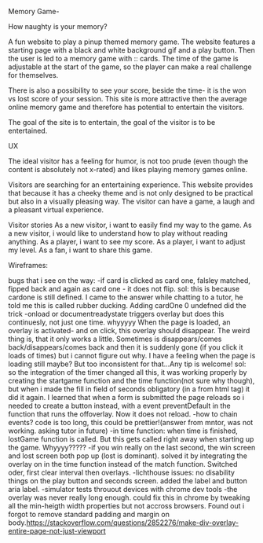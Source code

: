Memory Game-

How naughty is your memory?

A fun website to play a pinup themed memory game. The website features a starting page with a black and white background gif and a play button. 
Then the user is led to a  memory game with :: cards. The time of the game is adjustable at the start of the game, so the player can make a real challenge for themselves. 

There is also a possibility to see your score, beside the time- it is the won vs lost score of your session. 
This site is more attractive then the average online memory game and therefore has potential to entertain the visitors.

The goal of the site is to entertain, the goal of the visitor is to be entertained. 

UX

The ideal visitor has a feeling for humor, is not too prude (even though the content is absolutely not x-rated)
and likes playing memory games online. 

Visitors are searching for an entertaining experience.
This website provides that because it has a cheeky theme and is not only designed to be practical but also 
in a visually pleasing way. The visitor can have a game, a laugh and a pleasant virtual experience. 

Visitor stories
As a new visitor, i want to easily find my way to the game.
As a new visitor, i would like to understand how to play without reading anything.
As a player, i want to see my score.
As a player, i want to adjust my level.
As a fan, i want to share this game.

Wireframes: 


bugs that i see on the way: 
-if card is clicked as card one, falsley matched, fipped back and again as card one - it does not flip. sol: this is because cardone is still defined. I came to the answer while chatting to a tutor, he told me this is called rubber ducking. Adding cardOne 0 undefned did the trick
-onload or documentreadystate triggers overlay but does this continuesly, not just one time. whyyyyy
When the page is loaded, an overlay is activated- and on click, this overlay should disappear. The weird thing is, that it only works a little. Sometimes is disappears/comes back/disappears/comes back and then it is suddenly gone (if you click it loads of times) but i cannot figure out why. I have a feeling when the page is loading still maybe? But too inconsistent for that...Any tip is welcome! 
sol: so the integration of the timer changed all this, it was working properly by creating the startgame function and the time function(not sure why though), but when i made the fill in field of seconds obligatory (in a from html tag) it did it again. I learned that when a form is submitted the page reloads so i needed to create a button instead, with a event preventDefault in the function that runs the offoverlay. Now it does not reload. 
-how to chain events? code is too long, this could be prettier!(answer from mntor, was not working. asking tutor in future)
-in time function: when time is finished, lostGame function is called. But this gets called right away when starting up the game. Whyyyy?????
-if you win really on the last second, the win screen and lost screen both pop up (lost is dominant). solved it by integrating the overlay on in the time function instead of the match function. Switched oder, first clear interval then overlays. 
-lichthouse issues: no disability things on the play button and seconds screen. added the label and button aria label. 
-simulator tests throuout devices with chrome dev tools
-the overlay was never really long enough. could fix this in chrome by tweaking all the min-heigth width properties but not accross browsers. Found out i forgot to remove standard padding and margin on body.https://stackoverflow.com/questions/2852276/make-div-overlay-entire-page-not-just-viewport
